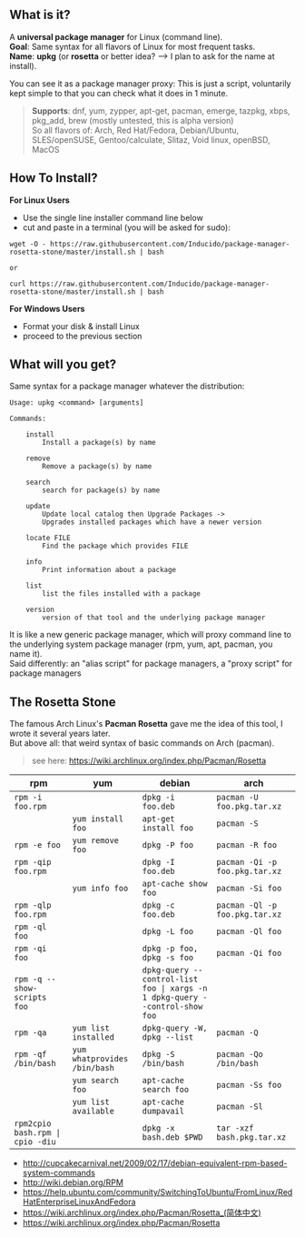 
## What is it? 

A **universal package manager** for Linux (command line).  
**Goal**: Same syntax for all flavors of Linux for most frequent tasks.    
**Name**: **upkg**  (or **rosetta** or better idea?  --> I plan to ask for the name at install).  

You can see it as a package manager proxy: This is just a script, voluntarily kept simple to that you can check what it does in 1 minute.

> **Supports**:  dnf, yum, zypper, apt-get, pacman, emerge, tazpkg, xbps, pkg_add, brew (mostly untested, this is alpha version)    
> So all flavors of: Arch, Red Hat/Fedora, Debian/Ubuntu, SLES/openSUSE, Gentoo/calculate, Slitaz, Void linux, openBSD, MacOS

## How To Install?

**For Linux Users**
- Use the single line installer command line below
- cut and paste in a terminal (you will be asked for sudo):

```
wget -O - https://raw.githubusercontent.com/Inducido/package-manager-rosetta-stone/master/install.sh | bash

or

curl https://raw.githubusercontent.com/Inducido/package-manager-rosetta-stone/master/install.sh | bash

```	

**For Windows Users**
- Format your disk & install Linux
- proceed to the previous section 

## What will you get?

Same syntax for a package manager whatever the distribution:

```
Usage: upkg <command> [arguments]

Commands:

	install
		Install a package(s) by name

	remove
		Remove a package(s) by name

	search  
		search for package(s) by name

	update   
		Update local catalog then Upgrade Packages ->
		Upgrades installed packages which have a newer version 

	locate FILE
		Find the package which provides FILE

	info
		Print information about a package
		
	list  
		list the files installed with a package

	version
		version of that tool and the underlying package manager

```
It is like a new generic package manager, which will proxy command line to the underlying system package manager (rpm, yum, apt, pacman, you name it).   
Said differently: an "alias script" for package managers, a "proxy script" for package managers


## The Rosetta Stone

The famous Arch Linux's **Pacman Rosetta** gave me the idea of this tool, I wrote it several years later.  
But above all: that weird syntax of basic commands on Arch (pacman).

> see here: https://wiki.archlinux.org/index.php/Pacman/Rosetta


| rpm                   | yum                           | debian                        | arch                              |
|-----------------------|-------------------------------|-------------------------------|-----------------------------------|
| `rpm -i foo.rpm`      |                               | `dpkg -i foo.deb`             | `pacman -U foo.pkg.tar.xz`        |
|                       | `yum install foo`             | `apt-get install foo`         | `pacman -S`                       |
| `rpm -e foo`          | `yum remove foo`              | `dpkg -P foo`                 | `pacman -R foo`                   |
| `rpm -qip foo.rpm`    |                               | `dpkg -I foo.deb`             | `pacman -Qi -p foo.pkg.tar.xz`    |
|                       | `yum info foo`                | `apt-cache show foo`          | `pacman -Si foo`                  |
| `rpm -qlp foo.rpm`    |                               | `dpkg -c foo.deb`             | `pacman -Ql -p foo.pkg.tar.xz`    |
| `rpm -ql foo`         |                               | `dpkg -L foo`                 | `pacman -Ql foo`                  |
| `rpm -qi foo`         |                               | `dpkg -p foo, dpkg -s foo`    | `pacman -Qi foo`                  |
| `rpm -q --show-scripts foo` |                         | `dpkg-query --control-list foo \| xargs -n 1 dpkg-query --control-show foo` |                        |
| `rpm -qa`             | `yum list installed`          | `dpkg-query -W, dpkg --list`  | `pacman -Q`                       |
| `rpm -qf /bin/bash`   | `yum whatprovides /bin/bash`  | `dpkg -S /bin/bash`           | `pacman -Qo /bin/bash`            |
|                       | `yum search foo`              | `apt-cache search foo`        | `pacman -Ss foo`                  |
|                       | `yum list available`          | `apt-cache dumpavail`         | `pacman -Sl`                      |
| `rpm2cpio bash.rpm \| cpio -diu` |                     | `dpkg -x bash.deb $PWD`       | `tar -xzf bash.pkg.tar.xz`        |

* http://cupcakecarnival.net/2009/02/17/debian-equivalent-rpm-based-system-commands
* http://wiki.debian.org/RPM
* https://help.ubuntu.com/community/SwitchingToUbuntu/FromLinux/RedHatEnterpriseLinuxAndFedora
* https://wiki.archlinux.org/index.php/Pacman/Rosetta_(简体中文)
* https://wiki.archlinux.org/index.php/Pacman/Rosetta
